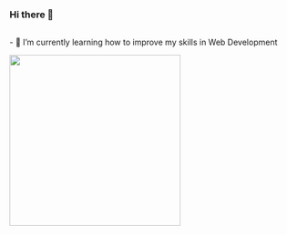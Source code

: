 ### Hi there 👋

  <div style="display: flex; align-items: stretch;">
    <div>
      <div>
        <p>- 🌱 I’m currently learning how to improve my skills in Web Development</p>
      </div>
      <img src="https://user-images.githubusercontent.com/33580843/113300792-ac843680-92d4-11eb-9c7c-5e7c010f1241.png" width="300"/>
    </div>
  </div>



<!--
**luizfelipesousa/luizfelipesousa** is a ✨ _special_ ✨ repository because its `README.md` (this file) appears on your GitHub profile.

Here are some ideas to get you started:

- 🔭 I’m currently working on ...
- 👯 I’m looking to collaborate on ...
- 🤔 I’m looking for help with ...
- 💬 Ask me about ...
- 📫 How to reach me: ...
- 😄 Pronouns: ...
- ⚡ Fun fact: ...
-->
